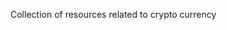 Collection of resources related to crypto currency

<!---
charliedimaggio/charliedimaggio is a ✨ special ✨ repository because its `README.md` (this file) appears on your GitHub profile.
You can click the Preview link to take a look at your changes.
--->
